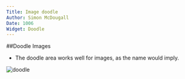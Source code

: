 ```yaml
---
Title: Image doodle
Author: Simon McDougall
Date: 1006
Widget: Doodle
---
```


##Doodle Images
* The doodle area works well for images, as the name would imply.

![doodle](%base_url%/assets/sample-widgets/doodle.png)

